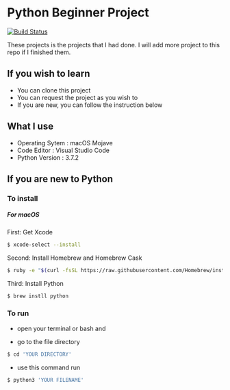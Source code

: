 # Python Beginner Project
[![Build Status](https://travis-ci.org/joemccann/dillinger.svg?branch=master)](https://travis-ci.org/joemccann/dillinger)

These projects is the projects that I had done. 
I will add more project to this repo if I finished them.

## If you wish to learn
  - You can clone this project
  - You can request the project as you wish to
  - If you are new, you can follow the instruction below
  
## What I use
- Operating Sytem : macOS Mojave
- Code Editor : Visual Studio Code
- Python Version : 3.7.2

## If you are new to Python
### To install
##### For macOS
First: Get Xcode
```sh
$ xcode-select --install
```
Second: Install Homebrew and Homebrew Cask
```sh
$ ruby -e "$(curl -fsSL https://raw.githubusercontent.com/Homebrew/install/master/install)"
```

Third: Install Python
```sh
$ brew instll python
```
### To run

- open your terminal or bash and 

- go to the file directory

```sh
$ cd 'YOUR DIRECTORY'
```

- use this command run
```sh
$ python3 'YOUR FILENAME'
```

